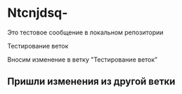 # Ntcnjdsq-


Это тестовое сообщение в локальном репозитории

Тестирование веток


Вносим изменение в ветку "Тестирование веток"

## Пришли изменения из другой ветки
